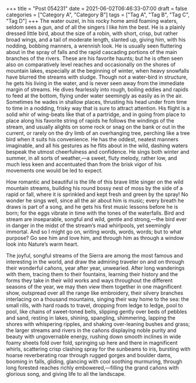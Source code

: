 +++
title = "Post 054231"
date = 2021-06-02T06:46:33-07:00
draft = false
categories = ["Category A", "Category B"]
tags = ["Tag A", "Tag B", "Tag C", "Tag D"]
+++
The water ouzel, in his rocky home amid foaming waters, seldom sees a gun, and of all the singers I like him the best. He is a plainly dressed little bird, about the size of a robin, with short, crisp, but rather broad wings, and a tail of moderate length, slanted up, giving him, with his nodding, bobbing manners, a wrennish look. He is usually seen fluttering about in the spray of falls and the rapid cascading portions of the main branches of the rivers. These are his favorite haunts; but he is often seen also on comparatively level reaches and occasionally on the shores of mountain lakes, especially at the beginning of winter, when heavy snowfalls have blurred the streams with sludge. Though not a water-bird in structure, he gets his living in the water, and is never seen away from the immediate margin of streams. He dives fearlessly into rough, boiling eddies and rapids to feed at the bottom, flying under water seemingly as easily as in the air. Sometimes he wades in shallow places, thrusting his head under from time to time in a nodding, frisky way that is sure to attract attention. His flight is a solid whir of wing-beats like that of a partridge, and in going from place to place along his favorite string of rapids he follows the windings of the stream, and usually alights on some rock or snag on the bank or out in the current, or rarely on the dry limb of an overhanging tree, perching like a tree bird when it suits his convenience. He has the oddest, neatest manners imaginable, and all his gestures as he flits about in the wild, dashing waters bespeak the utmost cheerfulness and confidence. He sings both winter and summer, in all sorts of weather,—a sweet, fluty melody, rather low, and much less keen and accentuated than from the brisk vigor of his movements one would be led to expect.

How romantic and beautiful is the life of this brave little singer on the wild mountain streams, building his round bossy nest of moss by the side of a rapid or fall, where it is sprinkled and kept fresh and green by the spray! No wonder he sings well, since all the air about him is music; every breath he draws is part of a song, and he gets his first music lessons before he is born; for the eggs vibrate in time with the tones of the waterfalls. Bird and stream are inseparable, songful and wild, gentle and strong,—the bird ever in danger in the midst of the stream’s mad whirlpools, yet seemingly immortal. And so I might go on, writing words, words, words; but to what purpose? Go see him and love him, and through him as through a window look into Nature’s warm heart.

The joyful, songful streams of the Sierra are among the most famous and interesting in the world, and draw the admiring traveler on and on through their wonderful cañons, year after year, unwearied. After long wanderings with them, tracing them to their fountains, learning their history and the forms they take in their wild works and ways throughout the different seasons of the year, we may then view them together in one magnificent show, outspread over all the range like embroidery, their silvery branches interlacing on a thousand mountains, singing their way home to the sea: the small rills, with hard roads to travel, dropping from ledge to ledge, pool to pool, like chains of sweet-toned bells, slipping gently over beds of pebbles and sand, resting in lakes, shining, spangling, shimmering, lapping the shores with whispering ripples, and shaking over-leaning bushes and grass; the larger streams and rivers in the cañons displaying noble purity and beauty with ungovernable energy, rushing down smooth inclines in wide foamy sheets fold over fold, springing up here and there in magnificent whirls, scattering crisp clashing spray for the sunbeams to iris, bursting with hoarse reverberating roar through rugged gorges and boulder dams, booming in falls, gliding, glancing with cool soothing murmuring, through long forested reaches richly embowered,—filling the grand cañons with glorious song, and giving life to all the landscape.
